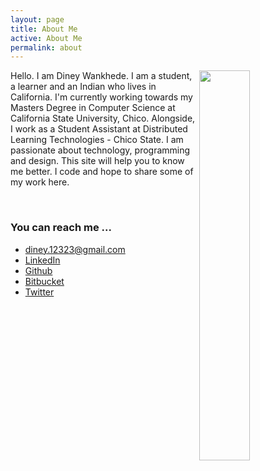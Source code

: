 ```yaml
---
layout: page
title: About Me
active: About Me
permalink: about
---
```


<img src="{{ site.url }}/About/ImageDP.jpg" width="40%" align="right">

Hello. I am Diney Wankhede. I am a student, a learner and an Indian who lives in California. I'm currently working towards my Masters Degree in Computer Science at California State University, Chico.
Alongside, I work as a Student Assistant at Distributed Learning Technologies - Chico State. 
I am passionate about technology, programming and design. This site will help you to know me better. I code and  hope to share some of my work here.



&nbsp;&nbsp;&nbsp;&nbsp;&nbsp;
&nbsp;&nbsp;&nbsp;&nbsp;&nbsp;
&nbsp;&nbsp;&nbsp;&nbsp;&nbsp;





### You can reach me ...

- diney.12323@gmail.com
- [LinkedIn](https://www.linkedin.com/in/diney-wankhede-3b271227)
- [Github](https://github.com/dineyw23)
- [Bitbucket](https://bitbucket.com/dineyw23)
- [Twitter](https://twitter.com/diney12323)
